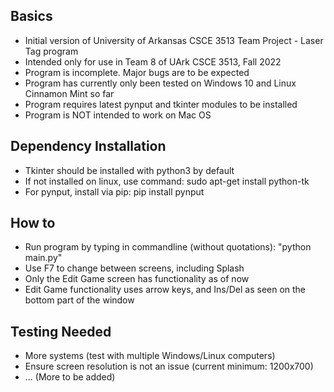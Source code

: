 ## Basics
* Initial version of University of Arkansas CSCE 3513 Team Project - Laser Tag program
* Intended only for use in Team 8 of UArk CSCE 3513, Fall 2022
* Program is incomplete. Major bugs are to be expected
* Program has currently only been tested on Windows 10 and Linux Cinnamon Mint so far
* Program requires latest pynput and tkinter modules to be installed
* Program is NOT intended to work on Mac OS

## Dependency Installation
* Tkinter should be installed with python3 by default
* If not installed on linux, use command: sudo apt-get install python-tk
* For pynput, install via pip: pip install pynput

## How to
* Run program by typing in commandline (without quotations): "python main.py"
* Use F7 to change between screens, including Splash
* Only the Edit Game screen has functionality as of now
* Edit Game functionality uses arrow keys, and Ins/Del as seen on the bottom part of the window

## Testing Needed
* More systems (test with multiple Windows/Linux computers)
* Ensure screen resolution is not an issue (current minimum: 1200x700)
* ... (More to be added)

